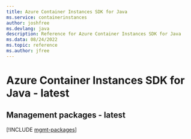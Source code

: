 ```yaml
---
title: Azure Container Instances SDK for Java
ms.service: containerinstances
author: joshfree
ms.devlang: java
description: Reference for Azure Container Instances SDK for Java
ms.data: 08/24/2022
ms.topic: reference
ms.author: jfree
---
```

# Azure Container Instances SDK for Java - latest

## Management packages - latest
[!INCLUDE [mgmt-packages](container-instances-mgmt-index.md)]